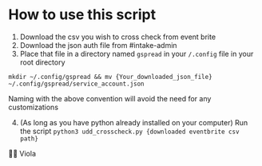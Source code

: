 # How to use this script

1. Download the csv you wish to cross check from event brite
2. Download the json auth file from #intake-admin
3. Place that file in a directory named `gspread` in your `/.config` file in your root directory 

```
mkdir ~/.config/gspread && mv {Your_downloaded_json_file} ~/.config/gspread/service_account.json
```
Naming with the above convention will avoid the need for any customizations

4. (As long as you have python already installed on your computer) Run the script 
`python3 udd_crosscheck.py {downloaded eventbrite csv path}`

👏🏽 Viola
